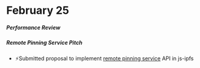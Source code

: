 # February 25

##### Performance Review

##### Remote Pinning Service Pitch

- ⚡️Submitted proposal to implement [remote pinning service][] API in js-ipfs



[remote pinning service]:https://github.com/protocol/web3-dev-team/pull/58